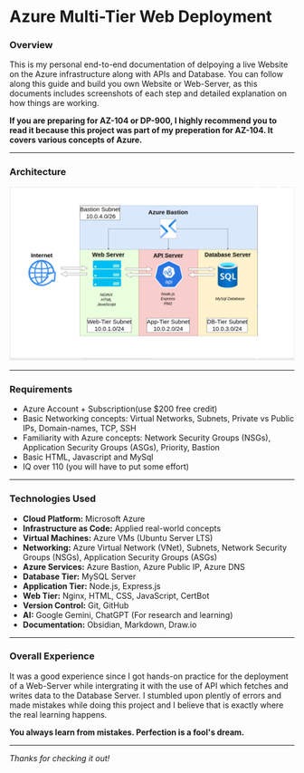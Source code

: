 # Azure Multi-Tier Web Deployment
### Overview

This is my personal end-to-end documentation of delpoying a live Website on the Azure infrastructure along with APIs and Database. You can follow along this guide and build you own Website or Web-Server, as this documents includes screenshots of each step and detailed explanation on how things are working. 

**If you are preparing for AZ-104 or DP-900, I highly recommend you to read it because this project was part of my preperation for AZ-104. It covers various concepts of Azure.**

---
### Architecture

<p align="center">
  <img src="./Web-Deployment/screenshots/Phase-2.4-Final-test/Architecture.PNG" width="600">
</p>

---
### Requirements

- Azure Account + Subscription(use $200 free credit)
- Basic Networking concepts: Virtual Networks, Subnets, Private vs Public IPs, Domain-names, TCP, SSH
- Familiarity with Azure concepts: Network Security Groups (NSGs), Application Security Groups (ASGs), Priority, Bastion
- Basic HTML, Javascript and MySql
- IQ over 110 (you will have to put some effort)

---
### Technologies Used

* **Cloud Platform:** Microsoft Azure
* **Infrastructure as Code:** Applied real-world concepts
* **Virtual Machines:** Azure VMs (Ubuntu Server LTS)
* **Networking:** Azure Virtual Network (VNet), Subnets, Network Security Groups (NSGs), Application Security Groups (ASGs)
* **Azure Services:** Azure Bastion, Azure Public IP, Azure DNS
* **Database Tier:** MySQL Server
* **Application Tier:** Node.js, Express.js
* **Web Tier:** Nginx, HTML, CSS, JavaScript, CertBot
* **Version Control:** Git, GitHub
* **AI:** Google Gemini, ChatGPT (For research and learning)
* **Documentation:** Obsidian, Markdown, Draw.io

---
### Overall Experience

It was a good experience since I got hands-on practice for the deployment of a Web-Server while intergrating it with the use of API which fetches and writes data to the Database Server. I stumbled upon plently of errors and made mistakes while doing this project and I believe that is exactly where the real learning happens. 

**You always learn from mistakes. Perfection is a fool's dream.**

---
*Thanks for checking it out!*

